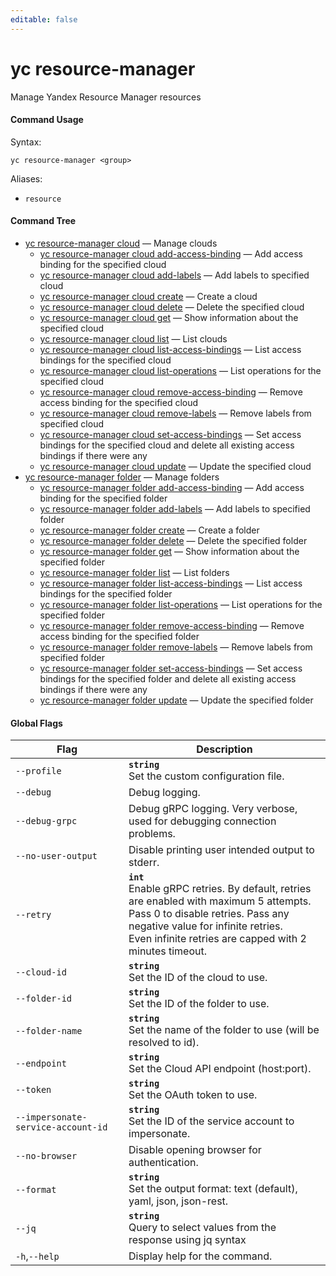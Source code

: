 ```yaml
---
editable: false
---
```


# yc resource-manager

Manage Yandex Resource Manager resources

#### Command Usage

Syntax: 

`yc resource-manager <group>`

Aliases: 

- `resource`

#### Command Tree

- [yc resource-manager cloud](cloud/index.md) — Manage clouds
	- [yc resource-manager cloud add-access-binding](cloud/add-access-binding.md) — Add access binding for the specified cloud
	- [yc resource-manager cloud add-labels](cloud/add-labels.md) — Add labels to specified cloud
	- [yc resource-manager cloud create](cloud/create.md) — Create a cloud
	- [yc resource-manager cloud delete](cloud/delete.md) — Delete the specified cloud
	- [yc resource-manager cloud get](cloud/get.md) — Show information about the specified cloud
	- [yc resource-manager cloud list](cloud/list.md) — List clouds
	- [yc resource-manager cloud list-access-bindings](cloud/list-access-bindings.md) — List access bindings for the specified cloud
	- [yc resource-manager cloud list-operations](cloud/list-operations.md) — List operations for the specified cloud
	- [yc resource-manager cloud remove-access-binding](cloud/remove-access-binding.md) — Remove access binding for the specified cloud
	- [yc resource-manager cloud remove-labels](cloud/remove-labels.md) — Remove labels from specified cloud
	- [yc resource-manager cloud set-access-bindings](cloud/set-access-bindings.md) — Set access bindings for the specified cloud and delete all existing access bindings if there were any
	- [yc resource-manager cloud update](cloud/update.md) — Update the specified cloud
- [yc resource-manager folder](folder/index.md) — Manage folders
	- [yc resource-manager folder add-access-binding](folder/add-access-binding.md) — Add access binding for the specified folder
	- [yc resource-manager folder add-labels](folder/add-labels.md) — Add labels to specified folder
	- [yc resource-manager folder create](folder/create.md) — Create a folder
	- [yc resource-manager folder delete](folder/delete.md) — Delete the specified folder
	- [yc resource-manager folder get](folder/get.md) — Show information about the specified folder
	- [yc resource-manager folder list](folder/list.md) — List folders
	- [yc resource-manager folder list-access-bindings](folder/list-access-bindings.md) — List access bindings for the specified folder
	- [yc resource-manager folder list-operations](folder/list-operations.md) — List operations for the specified folder
	- [yc resource-manager folder remove-access-binding](folder/remove-access-binding.md) — Remove access binding for the specified folder
	- [yc resource-manager folder remove-labels](folder/remove-labels.md) — Remove labels from specified folder
	- [yc resource-manager folder set-access-bindings](folder/set-access-bindings.md) — Set access bindings for the specified folder and delete all existing access bindings if there were any
	- [yc resource-manager folder update](folder/update.md) — Update the specified folder

#### Global Flags

| Flag | Description |
|----|----|
|`--profile`|<b>`string`</b><br/>Set the custom configuration file.|
|`--debug`|Debug logging.|
|`--debug-grpc`|Debug gRPC logging. Very verbose, used for debugging connection problems.|
|`--no-user-output`|Disable printing user intended output to stderr.|
|`--retry`|<b>`int`</b><br/>Enable gRPC retries. By default, retries are enabled with maximum 5 attempts.<br/>Pass 0 to disable retries. Pass any negative value for infinite retries.<br/>Even infinite retries are capped with 2 minutes timeout.|
|`--cloud-id`|<b>`string`</b><br/>Set the ID of the cloud to use.|
|`--folder-id`|<b>`string`</b><br/>Set the ID of the folder to use.|
|`--folder-name`|<b>`string`</b><br/>Set the name of the folder to use (will be resolved to id).|
|`--endpoint`|<b>`string`</b><br/>Set the Cloud API endpoint (host:port).|
|`--token`|<b>`string`</b><br/>Set the OAuth token to use.|
|`--impersonate-service-account-id`|<b>`string`</b><br/>Set the ID of the service account to impersonate.|
|`--no-browser`|Disable opening browser for authentication.|
|`--format`|<b>`string`</b><br/>Set the output format: text (default), yaml, json, json-rest.|
|`--jq`|<b>`string`</b><br/>Query to select values from the response using jq syntax|
|`-h`,`--help`|Display help for the command.|
